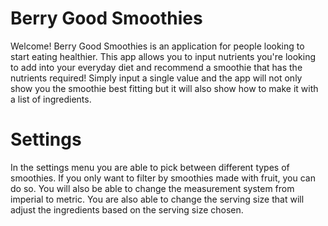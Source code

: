 # Berry Good Smoothies

Welcome! Berry Good Smoothies is an application for people looking to start eating healthier. This app allows you to input nutrients you're looking to add into your everyday diet and recommend a smoothie that has the nutrients required! Simply input a single value and the app will not only show you the smoothie best fitting but it will also show how to make it with a list of ingredients. 


# Settings

In the settings menu you are able to pick between different types of smoothies. If you only want to filter by smoothies made with fruit, you can do so. You will also be able to change the measurement system from imperial to metric. You are also able to change the serving size that will adjust the ingredients based on the serving size chosen.
